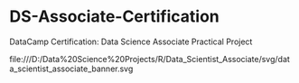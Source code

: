 # DS-Associate-Certification
DataCamp Certification: Data Science Associate Practical Project

file:///D:/Data%20Science%20Projects/R/Data_Scientist_Associate/svg/data_scientist_associate_banner.svg